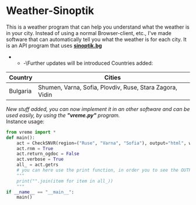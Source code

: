 # Weather-Sinoptik
This is a weather program that can help you understand what the weather is in your city. Instead of using a normal Browser-client, etc., I've made software that can automatically tell you what the weather is for each city. It is an API program that uses **[sinoptik.bg](https://www.sinoptik.bg)** 
- - -\Further updates will be introduced
Countries added:

| Country     | Cities                                                   |
| ----------- | -------------------------------------------------------- |
| Bulgaria    | Shumen, Varna, Sofia, Plovdiv, Ruse, Stara Zagora, Vidin |


*New stuff added, you can now implement it in an other software and can be used easily, by using the **"vreme.py"** program.*<br>
Instance usage: 
```python
from vreme import * 
def main():
    act = CheckSNVR(region=("Ruse", "Varna", "Sofia"), output="html", warnings="strict") 
    act.rnm = True
    act.return_ogdoc = False
    act.verbose = True
    all_ = act.getrs
    # you can here use the print function, in order you to see the OUTPUT and all the actual values. You can see an instance below.
    """
    print("".join(item for item in all_))
    """
if __name__ == "__main__":
    main()
```
